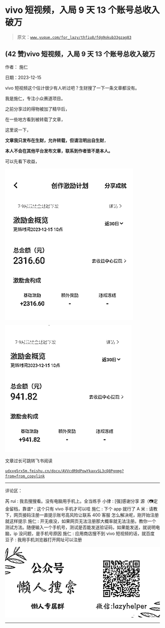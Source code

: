 # vivo 短视频，入局 9 天 13 个账号总收入破万

> 原文：[`www.yuque.com/for_lazy/thfiu8/fdg9okub33gzag83`](https://www.yuque.com/for_lazy/thfiu8/fdg9okub33gzag83)

## (42 赞)vivo 短视频，入局 9 天 13 个账号总收入破万

作者： 施仁

日期：2023-12-15

vivo 短视频这个估计很少有人听过吧？生财搜了一下一条文章都没有。

我是施仁，专注小众赛道项目。

之前分享过的得物被加了精华后，

在一些地方看到被转载了文章，

这里说一下，

**文章我只发布在生财，允许转载，但请注明出自生财**，

**本人不会在其他平台发布文章，联系到作者皆不是本人。**

可以先看下收益，

![](img/f9bc6f2958c14c240457f38326c7ca61.png)

![](img/c4271db6b7acc7a3879a534a3b40c208.png)

文章过长可跳转飞书阅读

[`udxxg5rx5m.feishu.cn/docx/AVVcdR9dPowYkaxvSL3cQ8Pgnmg?from=from_copylink`](https://udxxg5rx5m.feishu.cn/docx/AVVcdR9dPowYkaxvSL3cQ8Pgnmg?from=from_copylink)

* * *

评论区：

芮 rui : 我去搜搜看。没有电脑用手机上。全当练手
小律 : [强]感谢分享
源（📷定金留档，靠谱* : 这个只有 vivo 手机才可以哇
施仁 : 下个 app 就行了
A 米 : 请教下，网页接码注册一直提示账号高风险让联系 400 客服 怎么解决呢，刚开始注册就这样提示
施仁 : 开无痕没，如果网页无法注册那大概率就无法注册。教你一个测试方法。随便输入一个手机号，测试是否能发送验证码，如果能发送，就说明电脑，ip 没问题，是手机号原因
施仁 : 应用商店搜不到 vivo 短视频的话，就百度
豆子 : 我用手机浏览器打开网址可以注册

![](img/21de372a77ea1f441c613f7316831ae1.png)

* * *